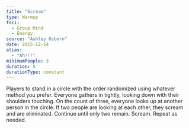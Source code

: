 ```yaml
---
title: "Scream"
type: Warmup
foci:
  - Group Mind
  - Energy
source: "Ashley Osborn"
date: 2015-12-14
alias:
  - "Ah!!!"
minimumPeople: 3
duration: 5
durationType: constant
---
```

Players to stand in a circle with the order randomized using whatever method you prefer.
Everyone gathers in tightly, looking down with their shoulders touching.
On the count of three, everyone looks up at another person in the circle.
If two people are looking at each other, they scream and are eliminated.
Continue until only two remain.
Scream.
Repeat as needed.
